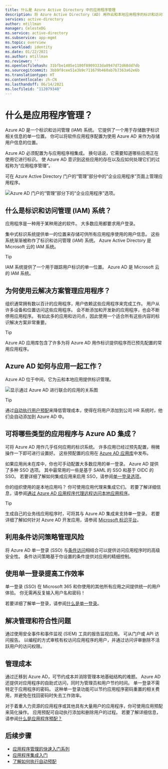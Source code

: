 ```yaml
---
title: 什么是 Azure Active Directory 中的应用程序管理
description: 将 Azure Active Directory (AD) 用作云和本地应用程序的标识和访问管理 (IAM) 系统的概述。
services: active-directory
author: mtillman
manager: CelesteDG
ms.service: active-directory
ms.subservice: app-mgmt
ms.topic: overview
ms.workload: identity
ms.date: 01/22/2021
ms.author: mtillman
ms.reviewer: ''
ms.openlocfilehash: 31bfbe1405e1180f8909333da8947d72d68dd7db
ms.sourcegitcommit: 3bb9f8cee51e3b9c711679b460ab7b7363a62e6b
ms.translationtype: HT
ms.contentlocale: zh-CN
ms.lasthandoff: 06/14/2021
ms.locfileid: "112079348"
---
```

# <a name="what-is-application-management"></a>什么是应用程序管理？

Azure AD 是一个标识和访问管理 (IAM) 系统。 它提供了一个用于存储数字标识相关信息的单一位置。 你可以将软件应用程序配置为使用 Azure AD 来作为存储用户信息的位置。 

Azure AD 必须配置为与应用程序相集成。 换句话说，它需要知道哪些应用正在使用它进行标识。 使 Azure AD 意识到这些应用的存在以及应如何处理它们的过程称为“应用程序管理”。

可在 Azure Active Directory 门户的“管理”部分中的“企业应用程序”页面上管理应用程序。

![Azure AD 门户的“管理”部分下的“企业应用程序”选项。](media/what-is-application-management/enterprise-applications-in-nav.png)

## <a name="what-is-an-identity-and-access-management-iam-system"></a>什么是标识和访问管理 (IAM) 系统？
应用程序是一种用于某种用途的软件。 大多数应用都要求用户登录。

集中式标识系统提供单一的位置来存储可供所有应用程序使用的用户信息。 这些系统渐渐被称作了标识和访问管理 (IAM) 系统。 Azure Active Directory 是 Microsoft 云的 IAM 系统。

>[!TIP]
>IAM 系统提供了一个用于跟踪用户标识的单一位置。 Azure AD 是 Microsoft 云的 IAM 系统。

## <a name="why-manage-applications-with-a-cloud-solution"></a>为何使用云解决方案管理应用程序？

组织通常拥有数以百计的应用程序，用户依赖这些应用程序来完成工作。 用户从许多设备和位置访问这些应用程序。 会不断添加和开发新的应用程序，也会不断停用应用程序。 有如此多的应用和访问点，因此使用一个适合所有这些内容的标识解决方案非常重要。

>[!TIP]
>Azure AD 应用库包含了许多为将 Azure AD 用作标识提供程序而已预先配置的常用应用程序。

## <a name="how-does-azure-ad-work-with-apps"></a>Azure AD 如何与应用一起工作？

Azure AD 位于中间，它为云和本地应用提供标识管理。 

![显示通过 Azure AD 进行联合的应用的关系图](media/what-is-application-management/app-management-overview.png)

>[!TIP]
>通过[自动执行用户预配](../app-provisioning/user-provisioning.md)来降低管理成本，使得在将用户添加到公司 HR 系统时，他们会自动添加到 Azure AD 中。 

## <a name="what-types-of-applications-can-i-integrate-with-azure-ad"></a>可将哪些类型的应用程序与 Azure AD 集成？

可将 Azure AD 用作几乎任何应用的标识系统。 许多应用已经过预先配置，稍微操作一下即可进行设置好。 这些预配置的应用在 [Azure AD 应用库](/azure/active-directory/saas-apps/)中发布。 

如果应用尚未在库中，你也可手动配置大多数应用的单一登录。 Azure AD 提供了多种 SSO 选项。 其中最常用的一些是基于 SAML 的 SSO 和基于 OIDC 的 SSO。 若要详细了解如何集成应用来启用 SSO，请参阅[单一登录选项](sso-options.md)。 

你的组织使用的是本地应用吗？ 你可使用应用代理来集成它们。 若要了解详细信息，请参阅[通过 Azure AD 应用程序代理远程访问本地应用程序](../app-proxy/application-proxy.md)。

>[!TIP]
>生成自己的业务线应用程序时，可将其与 Azure AD 集成来支持单一登录。 若要详细了解如何针对 Azure AD 开发应用，请参阅 [Microsoft 标识平台](..//develop/v2-overview.md)。

## <a name="manage-risk-with-conditional-access-policies"></a>利用条件访问策略管理风险

将 Azure AD 单一登录 (SSO) 与[条件访问](../conditional-access/concept-conditional-access-cloud-apps.md)相结合可以提供访问应用程序时的高级安全性。 条件访问策略基于你设置的条件提供对应用的精细控制。 

## <a name="improve-productivity-with-single-sign-on"></a>使用单一登录提高工作效率

单一登录 (SSO) 在 Microsoft 365 和你使用的其他所有应用之间提供统一的用户体验。 你无需再反复输入用户名和密码！

若要详细了解单一登录，请参阅[什么是单一登录](what-is-single-sign-on.md)。

## <a name="address-governance-and-compliance"></a>解决管理和符合性问题

通过使用安全事件和事件监视 (SIEM) 工具的报告监视应用。 可从门户或 API 访问报告。 以编程的方式审核有权访问应用程序的用户，并通过访问评审删除不活跃用户的访问权限。

## <a name="manage-costs"></a>管理成本

通过迁移到 Azure AD，可节约成本并消除管理本地基础结构的难题。 Azure AD 还提供对应用程序的自助式访问，同时为管理员和用户节约时间。 单一登录不需特定于应用程序的密码。 这种单一登录功能可以节约应用程序密码重置的相关费用，并避免在找回密码时失去工作效率。

对于着重人力资源的应用程序或其他具有大量用户的应用程序，你可使用应用预配来简化操作。 应用预配可自动执行添加和删除用户的过程。 若要了解详细信息，请参阅[什么是应用程序预配？](../app-provisioning/user-provisioning.md)

## <a name="next-steps"></a>后续步骤

- [应用程序管理的快速入门系列](view-applications-portal.md)
- [应用程序集成入门](plan-an-application-integration.md)
- [了解如何执行自动预配](../app-provisioning/user-provisioning.md)